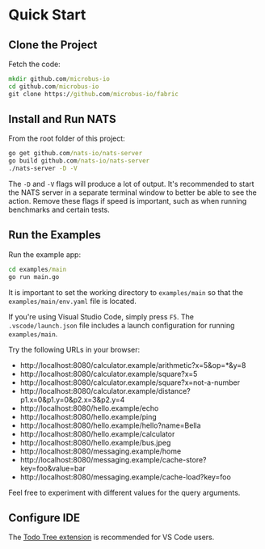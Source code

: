 # Quick Start

## Clone the Project

Fetch the code:

```cmd
mkdir github.com/microbus-io
cd github.com/microbus-io
git clone https://github.com/microbus-io/fabric
```

## Install and Run NATS

From the root folder of this project:

```cmd
go get github.com/nats-io/nats-server
go build github.com/nats-io/nats-server
./nats-server -D -V
```

The `-D` and `-V` flags will produce a lot of output. It's recommended to start the NATS server in a separate terminal window to better be able to see the action. Remove these flags if speed is important, such as when running benchmarks and certain tests.

## Run the Examples

Run the example app:

```cmd
cd examples/main
go run main.go
```

It is important to set the working directory to `examples/main` so that the `examples/main/env.yaml` file is located.

If you're using Visual Studio Code, simply press `F5`. The `.vscode/launch.json` file includes a launch configuration for running `examples/main`.

Try the following URLs in your browser:

* http://localhost:8080/calculator.example/arithmetic?x=5&op=*&y=8
* http://localhost:8080/calculator.example/square?x=5
* http://localhost:8080/calculator.example/square?x=not-a-number
* http://localhost:8080/calculator.example/distance?p1.x=0&p1.y=0&p2.x=3&p2.y=4
* http://localhost:8080/hello.example/echo
* http://localhost:8080/hello.example/ping
* http://localhost:8080/hello.example/hello?name=Bella
* http://localhost:8080/hello.example/calculator
* http://localhost:8080/hello.example/bus.jpeg
* http://localhost:8080/messaging.example/home
* http://localhost:8080/messaging.example/cache-store?key=foo&value=bar
* http://localhost:8080/messaging.example/cache-load?key=foo

Feel free to experiment with different values for the query arguments.

## Configure IDE

The [Todo Tree extension](https://marketplace.visualstudio.com/items?itemName=Gruntfuggly.todo-tree) is recommended for VS Code users.

